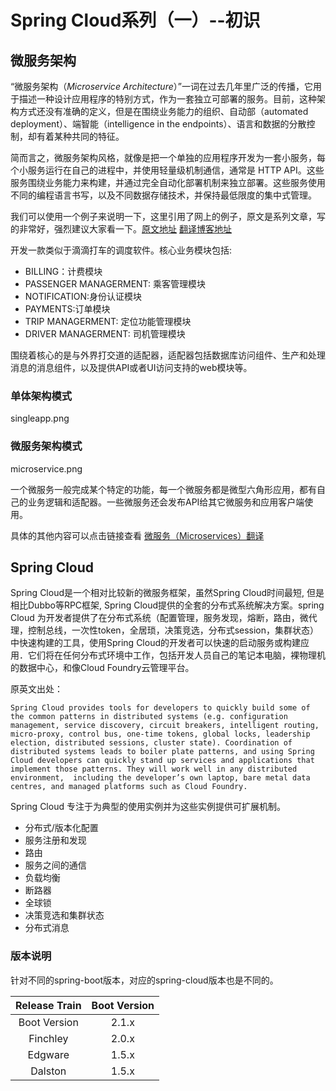 # Spring Cloud系列（一）--初识

## 微服务架构

​“微服务架构（*Microservice Architecture*）”一词在过去几年里广泛的传播，它用于描述一种设计应用程序的特别方式，作为一套独立可部署的服务。目前，这种架构方式还没有准确的定义，但是在围绕业务能力的组织、自动部（automated deployment）、端智能（intelligence in the endpoints）、语言和数据的分散控制，却有着某种共同的特征。	

  简而言之，微服务架构风格，就像是把一个单独的应用程序开发为一套小服务，每个小服务运行在自己的进程中，并使用轻量级机制通信，通常是 HTTP API。这些服务围绕业务能力来构建，并通过完全自动化部署机制来独立部署。这些服务使用不同的编程语言书写，以及不同数据存储技术，并保持最低限度的集中式管理。

我们可以使用一个例子来说明一下，这里引用了网上的例子，原文是系列文章，写的非常好，强烈建议大家看一下。[原文地址](https://www.nginx.com/blog/introduction-to-microservices/)    [翻译博客地址](http://www.dockone.io/people/hokingyang)

开发一款类似于滴滴打车的调度软件。核心业务模块包括:

- BILLING：计费模块
- PASSENGER MANAGERMENT: 乘客管理模块
- NOTIFICATION:身份认证模块
- PAYMENTS:订单模块
- TRIP MANAGERMENT: 定位功能管理模块
- DRIVER MANAGERMENT: 司机管理模块

围绕着核心的是与外界打交道的适配器，适配器包括数据库访问组件、生产和处理消息的消息组件，以及提供API或者UI访问支持的web模块等。

### 单体架构模式

singleapp.png

### 微服务架构模式

microservice.png

一个微服务一般完成某个特定的功能，每一个微服务都是微型六角形应用，都有自己的业务逻辑和适配器。一些微服务还会发布API给其它微服务和应用客户端使用。



具体的其他内容可以点击链接查看  [微服务（Microservices）翻译](http://blog.didispace.com/microservices-translate/)



## Spring Cloud

  Spring Cloud是一个相对比较新的微服务框架，虽然Spring Cloud时间最短, 但是相比Dubbo等RPC框架, Spring Cloud提供的全套的分布式系统解决方案。spring Cloud 为开发者提供了在分布式系统（配置管理，服务发现，熔断，路由，微代理，控制总线，一次性token，全居琐，决策竞选，分布式session，集群状态）中快速构建的工具，使用Spring Cloud的开发者可以快速的启动服务或构建应用．它们将在任何分布式环境中工作，包括开发人员自己的笔记本电脑，裸物理机的数据中心，和像Cloud Foundry云管理平台。

原英文出处：

```
Spring Cloud provides tools for developers to quickly build some of the common patterns in distributed systems (e.g. configuration management, service discovery, circuit breakers, intelligent routing, micro-proxy, control bus, one-time tokens, global locks, leadership election, distributed sessions, cluster state). Coordination of distributed systems leads to boiler plate patterns, and using Spring Cloud developers can quickly stand up services and applications that implement those patterns. They will work well in any distributed environment,  including the developer’s own laptop, bare metal data centres, and managed platforms such as Cloud Foundry.
```



Spring Cloud 专注于为典型的使用实例并为这些实例提供可扩展机制。

- 分布式/版本化配置
- 服务注册和发现
- 路由
- 服务之间的通信
- 负载均衡
- 断路器
- 全球锁
- 决策竞选和集群状态
- 分布式消息



### 版本说明

针对不同的spring-boot版本，对应的spring-cloud版本也是不同的。

| Release Train | Boot Version |
| :-----------: | :----------: |
| Boot Version  |    2.1.x     |
|   Finchley    |    2.0.x     |
|    Edgware    |    1.5.x     |
|    Dalston    |    1.5.x     |

